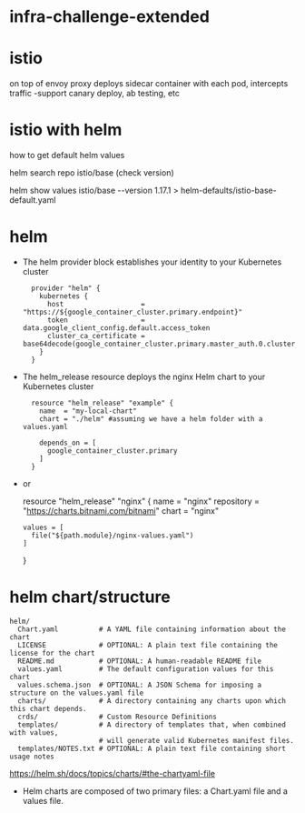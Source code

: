 # infra-challenge-extended

# istio
on top of envoy proxy
deploys sidecar container with each pod, intercepts traffic
-support canary deploy, ab testing, etc

# istio with helm
how to get default helm values 

helm search repo istio/base (check version)

helm show values istio/base --version 1.17.1 > helm-defaults/istio-base-default.yaml


# helm
- The helm provider block establishes your identity to your Kubernetes cluster

        provider "helm" {
          kubernetes {
            host                   = "https://${google_container_cluster.primary.endpoint}"
            token                  = data.google_client_config.default.access_token
            cluster_ca_certificate = base64decode(google_container_cluster.primary.master_auth.0.cluster_ca_certificate)
          }
        }

- The helm_release resource deploys the nginx Helm chart to your Kubernetes cluster

        resource "helm_release" "example" {
          name  = "my-local-chart"
          chart = "./helm" #assuming we have a helm folder with a values.yaml
        
          depends_on = [
            google_container_cluster.primary
          ]
        }

- or 

    resource "helm_release" "nginx" {
      name       = "nginx"
      repository = "https://charts.bitnami.com/bitnami"
      chart      = "nginx"
    
      values = [
        file("${path.module}/nginx-values.yaml")
      ]
    }

# helm chart/structure

    helm/
      Chart.yaml          # A YAML file containing information about the chart
      LICENSE             # OPTIONAL: A plain text file containing the license for the chart
      README.md           # OPTIONAL: A human-readable README file
      values.yaml         # The default configuration values for this chart
      values.schema.json  # OPTIONAL: A JSON Schema for imposing a structure on the values.yaml file
      charts/             # A directory containing any charts upon which this chart depends.
      crds/               # Custom Resource Definitions
      templates/          # A directory of templates that, when combined with values,
                          # will generate valid Kubernetes manifest files.
      templates/NOTES.txt # OPTIONAL: A plain text file containing short usage notes

https://helm.sh/docs/topics/charts/#the-chartyaml-file


- Helm charts are composed of two primary files: a Chart.yaml file and a values file.


